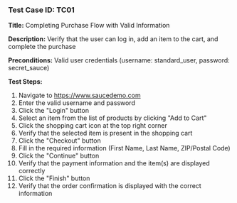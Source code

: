 ### Test Case ID: TC01

**Title:** Completing Purchase Flow with Valid Information

**Description:** Verify that the user can log in, add an item to the cart, and complete the purchase

**Preconditions:** Valid user credentials (username: standard_user, password: secret_sauce)

**Test Steps:**

1. Navigate to https://www.saucedemo.com
2. Enter the valid username and password
3. Click the "Login" button
4. Select an item from the list of products by clicking "Add to Cart"
5. Click the shopping cart icon at the top right corner
6. Verify that the selected item is present in the shopping cart
7. Click the "Checkout" button
8. Fill in the required information (First Name, Last Name, ZIP/Postal Code)
9. Click the "Continue" button
10. Verify that the payment information and the item(s) are displayed correctly
11. Click the "Finish" button
12. Verify that the order confirmation is displayed with the correct information
